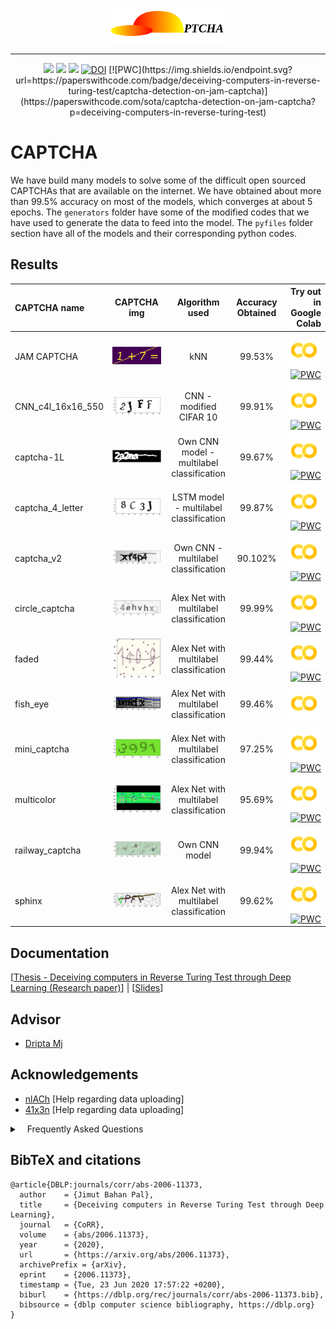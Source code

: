 

<p align="center">
    <img src="https://github.com/Jimut123/CAPTCHA/blob/master/captcha.png">
</p>

***

<p align="center">
    <img src="https://github.com/pytorch/examples/workflows/Run%20Examples/badge.svg">
    <img src="https://img.shields.io/badge/PRs-welcome-brightgreen.svg?style=flat">
    <img src="https://img.shields.io/badge/first--timers--only-friendly-blue.svg">
    <a href="https://doi.org/10.5281/zenodo.4041154"><img src="https://zenodo.org/badge/DOI/10.5281/zenodo.4041154.svg" alt="DOI"></a>
    [![PWC](https://img.shields.io/endpoint.svg?url=https://paperswithcode.com/badge/deceiving-computers-in-reverse-turing-test/captcha-detection-on-jam-captcha)](https://paperswithcode.com/sota/captcha-detection-on-jam-captcha?p=deceiving-computers-in-reverse-turing-test)
    
</p>

# CAPTCHA 


We have build many models to solve some of the difficult open sourced CAPTCHAs that are available on the internet. We have obtained about more than 99.5% accuracy on most of the models, which converges at about 5 epochs. The ``generators`` folder have some of the modified codes that we have used to generate the data to feed into the model. The ``pyfiles`` folder section have all of the models and their corresponding python codes. 

## Results

| CAPTCHA name| CAPTCHA  img| Algorithm used  | Accuracy Obtained | Try out in Google Colab|
| :------------ | :------------: |:---------------:| :-----:| -----:|
| JAM CAPTCHA | ![img](https://github.com/Jimut123/CAPTCHA/blob/master/pyfiles/JAM/1%2B7.png)| kNN | 99.53% | [![img](https://github.com/Jimut123/CAPTCHA/blob/master/colab.png)](https://colab.research.google.com/github/Jimut123/CAPTCHA/blob/master/pyfiles/JAM/cleaned_3/JAM_KNN.ipynb)  [![PWC](https://img.shields.io/endpoint.svg?url=https://paperswithcode.com/badge/deceiving-computers-in-reverse-turing-test/captcha-detection-on-jam-captcha)](https://paperswithcode.com/sota/captcha-detection-on-jam-captcha?p=deceiving-computers-in-reverse-turing-test)|
| CNN_c4l_16x16_550 | ![img](https://github.com/Jimut123/CAPTCHA/blob/master/pyfiles/c4l_16x16_550/c4l_ex.png) | CNN - modified CIFAR 10 | 99.91% | [![img](https://github.com/Jimut123/CAPTCHA/blob/master/colab.png)](https://colab.research.google.com/github/Jimut123/CAPTCHA/blob/master/pyfiles/c4l_16x16_550/CNN_c4l_16x16_550.ipynb) [![PWC](https://img.shields.io/endpoint.svg?url=https://paperswithcode.com/badge/deceiving-computers-in-reverse-turing-test/captcha-detection-on-cnn-c4l-16x16-550)](https://paperswithcode.com/sota/captcha-detection-on-cnn-c4l-16x16-550?p=deceiving-computers-in-reverse-turing-test)|
| captcha-1L | ![img](https://github.com/Jimut123/CAPTCHA/blob/master/pyfiles/captcha-1L/2a2aa.png)  | Own CNN model - multilabel classification | 99.67% | [![img](https://github.com/Jimut123/CAPTCHA/blob/master/colab.png)](https://colab.research.google.com/github/Jimut123/CAPTCHA/blob/master/pyfiles/captcha-1L/images_1L_processed.ipynb) [![PWC](https://img.shields.io/endpoint.svg?url=https://paperswithcode.com/badge/deceiving-computers-in-reverse-turing-test/captcha-detection-on-captcha-1l)](https://paperswithcode.com/sota/captcha-detection-on-captcha-1l?p=deceiving-computers-in-reverse-turing-test) |
| captcha_4_letter | ![img](https://github.com/Jimut123/CAPTCHA/blob/master/pyfiles/captcha_4_letter/c4l.png) | LSTM model - multilabel classification | 99.87% | [![img](https://github.com/Jimut123/CAPTCHA/blob/master/colab.png)](https://colab.research.google.com/github/Jimut123/CAPTCHA/blob/master/pyfiles/captcha_4_letter/captcha_4_letter_v1_drive.ipynb) [![PWC](https://img.shields.io/endpoint.svg?url=https://paperswithcode.com/badge/deceiving-computers-in-reverse-turing-test/captcha-detection-on-captcha-4-letter)](https://paperswithcode.com/sota/captcha-detection-on-captcha-4-letter?p=deceiving-computers-in-reverse-turing-test)|
| captcha_v2 | ![img](https://github.com/Jimut123/CAPTCHA/blob/master/pyfiles/captcha_v2/captcha_v2.png) | Own CNN - multilabel classification | 90.102% | [![img](https://github.com/Jimut123/CAPTCHA/blob/master/colab.png)](https://colab.research.google.com/github/Jimut123/CAPTCHA/blob/master/pyfiles/captcha_v2/captcha_v2_1_drive.ipynb) [![PWC](https://img.shields.io/endpoint.svg?url=https://paperswithcode.com/badge/deceiving-computers-in-reverse-turing-test/captcha-detection-on-captcha-v2)](https://paperswithcode.com/sota/captcha-detection-on-captcha-v2?p=deceiving-computers-in-reverse-turing-test)|
| circle_captcha | ![img](https://github.com/Jimut123/CAPTCHA/blob/master/pyfiles/circle_captcha/circle_captcha.png) | Alex Net with multilabel classification | 99.99% | [![img](https://github.com/Jimut123/CAPTCHA/blob/master/colab.png)](https://colab.research.google.com/github/Jimut123/CAPTCHA/blob/master/pyfiles/circle_captcha/circle_captcha.ipynb) [![PWC](https://img.shields.io/endpoint.svg?url=https://paperswithcode.com/badge/deceiving-computers-in-reverse-turing-test/captcha-detection-on-circle-captcha)](https://paperswithcode.com/sota/captcha-detection-on-circle-captcha?p=deceiving-computers-in-reverse-turing-test)|
| faded | ![img](https://github.com/Jimut123/CAPTCHA/blob/master/pyfiles/faded/captcha_faded.png) | Alex Net with multilabel classification | 99.44% | [![img](https://github.com/Jimut123/CAPTCHA/blob/master/colab.png)](https://colab.research.google.com/github/Jimut123/CAPTCHA/blob/master/pyfiles/faded/faded_captcha.ipynb) [![PWC](https://img.shields.io/endpoint.svg?url=https://paperswithcode.com/badge/deceiving-computers-in-reverse-turing-test/captcha-detection-on-faded)](https://paperswithcode.com/sota/captcha-detection-on-faded?p=deceiving-computers-in-reverse-turing-test)|
| fish_eye | ![img](https://github.com/Jimut123/CAPTCHA/blob/master/pyfiles/fish_eye/fish_eye.png) | Alex Net with multilabel classification | 99.46% | [![img](https://github.com/Jimut123/CAPTCHA/blob/master/colab.png)](https://colab.research.google.com/github/Jimut123/CAPTCHA/blob/master/pyfiles/fish_eye/fish_eye.ipynb) |
| mini_captcha  | ![img](https://github.com/Jimut123/CAPTCHA/blob/master/pyfiles/mini_captcha/10epochs/mini_captcha.png) | Alex Net with multilabel classification        | 97.25% | [![img](https://github.com/Jimut123/CAPTCHA/blob/master/colab.png)](https://colab.research.google.com/github/Jimut123/CAPTCHA/blob/master/pyfiles/mini_captcha/10epochs/mini_captcha.ipynb) [![PWC](https://img.shields.io/endpoint.svg?url=https://paperswithcode.com/badge/deceiving-computers-in-reverse-turing-test/captcha-detection-on-mini-captcha)](https://paperswithcode.com/sota/captcha-detection-on-mini-captcha?p=deceiving-computers-in-reverse-turing-test)|
| multicolor | ![img](https://github.com/Jimut123/CAPTCHA/blob/master/pyfiles/multicolor/mc_full.png) | Alex Net with multilabel classification | 95.69% | [![img](https://github.com/Jimut123/CAPTCHA/blob/master/colab.png)](https://colab.research.google.com/github/Jimut123/CAPTCHA/blob/master/pyfiles/multicolor/mc_50per_saved_model_20e.ipynb) [![PWC](https://img.shields.io/endpoint.svg?url=https://paperswithcode.com/badge/deceiving-computers-in-reverse-turing-test/captcha-detection-on-multicolor)](https://paperswithcode.com/sota/captcha-detection-on-multicolor?p=deceiving-computers-in-reverse-turing-test)|
| railway_captcha | ![img](https://github.com/Jimut123/CAPTCHA/blob/master/pyfiles/railway_captcha/3_letter/604_1.png) | Own CNN model | 99.94% | [![img](https://github.com/Jimut123/CAPTCHA/blob/master/colab.png)](https://colab.research.google.com/github/Jimut123/CAPTCHA/blob/master/pyfiles/railway_captcha/4_letter/railway_captcha_4.ipynb)[![PWC](https://img.shields.io/endpoint.svg?url=https://paperswithcode.com/badge/deceiving-computers-in-reverse-turing-test/captcha-detection-on-railway-captcha)](https://paperswithcode.com/sota/captcha-detection-on-railway-captcha?p=deceiving-computers-in-reverse-turing-test)|
| sphinx | ![img](https://github.com/Jimut123/CAPTCHA/blob/master/pyfiles/sphinx/sphinx.png) | Alex Net with multilabel classification | 99.62% | [![img](https://github.com/Jimut123/CAPTCHA/blob/master/colab.png)](https://colab.research.google.com/github/Jimut123/CAPTCHA/blob/master/pyfiles/sphinx/sphinx_33_10e_9873.ipynb) [![PWC](https://img.shields.io/endpoint.svg?url=https://paperswithcode.com/badge/deceiving-computers-in-reverse-turing-test/captcha-detection-on-sphinx)](https://paperswithcode.com/sota/captcha-detection-on-sphinx?p=deceiving-computers-in-reverse-turing-test)|


## Documentation

[[Thesis - Deceiving computers in Reverse Turing Test through Deep Learning (Research paper)](https://arxiv.org/abs/2006.11373)] | [[Slides](https://jimut123.github.io/files/JBP_SCRIPTS/JBP_021.pdf)]


## Advisor 

* [Dripta Mj](http://www2.eng.ox.ac.uk/civil/efm/people/dripta-sarkar)

## Acknowledgements 

* [nlACh](https://github.com/nlACh) [Help regarding data uploading]
* [41x3n](https://github.com/41x3n) [Help regarding data uploading]

<details>
<summary>
<a class="btnfire small stroke"><em class="fas fa-chevron-circle-down"></em>&nbsp;&nbsp; <bold>Frequently Asked Questions</bold> </a>    
</summary>

<ul>
<li>

Are these the only notebooks? 

- No, https://colab.research.google.com/github/Jimut123/CAPTCHA/blob/master/pyfiles/sphinx/sphinx_33_10e_9873.ipynb  is the path for testing the notebooks in Colab, please use this format for testing other notebooks, there are some awesome visualizations too...
</li>
<li>

Do we need to download the data?

- No, it is automatically downloaded, you just need to plug and play for getting the job done in Google Collaboratory.
</li>
<li>

Training time is taking too long?

- Yes, some of the CAPTCHAs really take long time to train, (over 10 hrs for just 10 epochs even in GPUs). It is good to have multiple GPUs when you are using this on your own machine.
</li>
<li>

Found a bug? or version issue?

- PRs welcome, fork it, and send a pull request!
</li>



</ul>
</details>



## BibTeX and citations

```
@article{DBLP:journals/corr/abs-2006-11373,
  author    = {Jimut Bahan Pal},
  title     = {Deceiving computers in Reverse Turing Test through Deep Learning},
  journal   = {CoRR},
  volume    = {abs/2006.11373},
  year      = {2020},
  url       = {https://arxiv.org/abs/2006.11373},
  archivePrefix = {arXiv},
  eprint    = {2006.11373},
  timestamp = {Tue, 23 Jun 2020 17:57:22 +0200},
  biburl    = {https://dblp.org/rec/journals/corr/abs-2006-11373.bib},
  bibsource = {dblp computer science bibliography, https://dblp.org}
}
```


